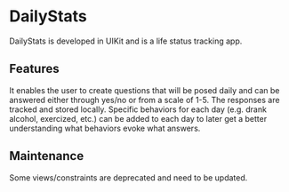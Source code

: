 # DailyStats

DailyStats is developed in UIKit and is a life status tracking app.

## Features
It enables the user to create questions that will be posed daily and can be answered either through yes/no or from a scale of 1-5. The responses are tracked and stored locally. Specific behaviors for each day (e.g. drank alcohol, exercized, etc.) can be added to each day to later get a better understanding what behaviors evoke what answers.

## Maintenance
Some views/constraints are deprecated and need to be updated.
